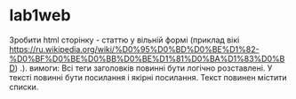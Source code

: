 # lab1web
Зробити html сторінку - статтю у вільній формі (приклад вікі https://ru.wikipedia.org/wiki/%D0%95%D0%BD%D0%BE%D1%82-%D0%BF%D0%BE%D0%BB%D0%BE%D1%81%D0%BA%D1%83%D0%BD) .).
вимоги:
Всі теги заголовків повинні бути логічно розставлені.
У тексті повинні бути посилання і якірні посилання.
Текст повинен містити списки.
